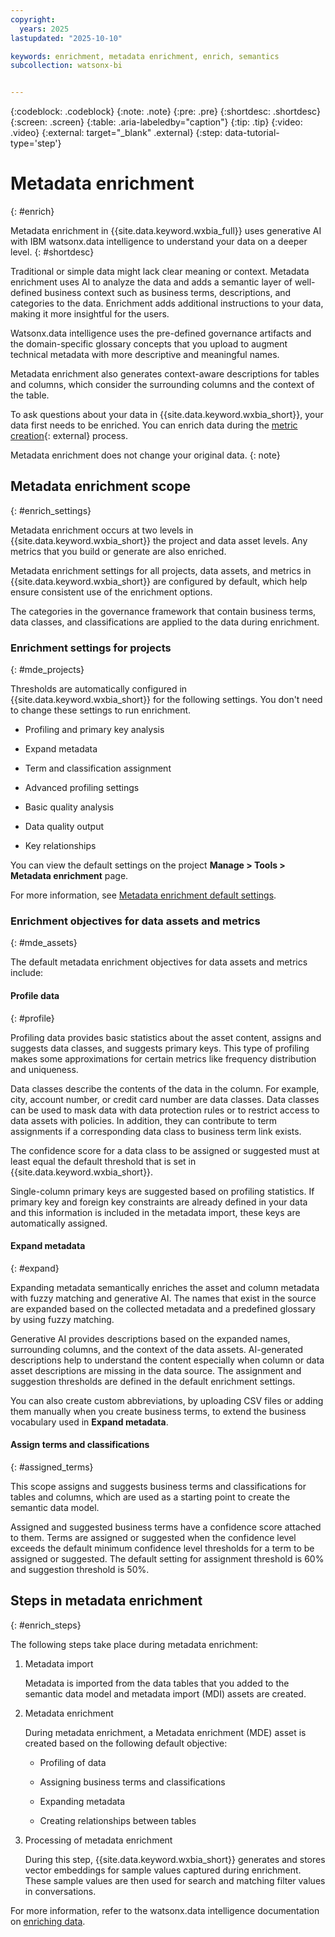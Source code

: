 ```yaml
---
copyright:
  years: 2025
lastupdated: "2025-10-10"

keywords: enrichment, metadata enrichment, enrich, semantics
subcollection: watsonx-bi


---
```


{:codeblock: .codeblock}
{:note: .note}
{:pre: .pre}
{:shortdesc: .shortdesc}
{:screen: .screen}
{:table: .aria-labeledby="caption"}
{:tip: .tip}
{:video: .video}
{:external: target="_blank" .external}
{:step: data-tutorial-type='step'}

# Metadata enrichment
{: #enrich}

Metadata enrichment in {{site.data.keyword.wxbia_full}} uses generative AI with IBM watsonx.data intelligence to understand your data on a deeper level.  {: #shortdesc}
 
Traditional or simple data might lack clear meaning or context. Metadata enrichment uses AI to analyze the data and adds a semantic layer of well-defined business context such as business terms, descriptions, and categories to the data. Enrichment adds additional instructions to your data, making it more insightful for the users. 

Watsonx.data intelligence uses the pre-defined governance artifacts and the domain-specific glossary concepts that you upload to augment technical metadata with more descriptive and meaningful names. 
 
Metadata enrichment also generates context-aware descriptions for tables and columns, which consider the surrounding columns and the context of the table. 

To ask questions about your data in {{site.data.keyword.wxbia_short}}, your data first needs to be enriched. You can enrich data during the [metric creation](/docs/watsonx-bi?topic=watsonx-bi-overview_metrics){: external} process. 

Metadata enrichment does not change your original data. 
{: note}

## Metadata enrichment scope
{: #enrich_settings}

Metadata enrichment occurs at two levels in {{site.data.keyword.wxbia_short}} the project and data asset levels. Any metrics that you build or generate are also enriched. 

Metadata enrichment settings for all projects, data assets, and metrics in {{site.data.keyword.wxbia_short}} are configured by default, which help ensure consistent use of the enrichment options. 

The categories in the governance framework that contain business terms, data classes, and classifications are applied to the data during enrichment.

### Enrichment settings for projects
{: #mde_projects}

Thresholds are automatically configured in {{site.data.keyword.wxbia_short}} for the following settings. You don't need to change these settings to run enrichment. 

- Profiling and primary key analysis

- Expand metadata

- Term and classification assignment

- Advanced profiling settings

- Basic quality analysis

- Data quality output

- Key relationships

You can view the default settings on the project **Manage > Tools > Metadata enrichment** page.

For more information, see [Metadata enrichment default settings](https://dataplatform.cloud.ibm.com/docs/content/wsj/governance/enrichment-settings.html?context=df&audience=wdp). 

### Enrichment objectives for data assets and metrics
{: #mde_assets}

The default metadata enrichment objectives for data assets and metrics include:

#### Profile data
{: #profile}

Profiling data provides basic statistics about the asset content, assigns and suggests data classes, and suggests primary keys. This type of profiling makes some approximations for certain metrics like frequency distribution and uniqueness. 

Data classes describe the contents of the data in the column. For example, city, account number, or credit card number are data classes. Data classes can be used to mask data with data protection rules or to restrict access to data assets with policies. In addition, they can contribute to term assignments if a corresponding data class to business term link exists.

The confidence score for a data class to be assigned or suggested must at least equal the default threshold that is set in {{site.data.keyword.wxbia_short}}.

Single-column primary keys are suggested based on profiling statistics. If primary key and foreign key constraints are already defined in your data and this information is included in the metadata import, these keys are automatically assigned.

#### Expand metadata
{: #expand}

Expanding metadata semantically enriches the asset and column metadata with fuzzy matching and generative AI. The names that exist in the source are expanded based on the collected metadata and a predefined glossary by using fuzzy matching. 

Generative AI provides descriptions based on the expanded names, surrounding columns, and the context of the data assets. AI-generated descriptions help to understand the content especially when column or data asset descriptions are missing in the data source. The assignment and suggestion thresholds are defined in the default enrichment settings.
      
You can also create custom abbreviations, by uploading CSV files or adding them manually when you create business terms, to extend the business vocabulary used in **Expand metadata**. 

#### Assign terms and classifications
{: #assigned_terms}

This scope assigns and suggests business terms and classifications for tables and columns, which are used as a starting point to create the semantic data model. 

Assigned and suggested business terms have a confidence score attached to them. Terms are assigned or suggested when the confidence level exceeds the default minimum confidence level thresholds for a term to be assigned or suggested. The default setting for assignment threshold is 60% and suggestion threshold is 50%. 





## Steps in metadata enrichment
{: #enrich_steps}

The following steps take place during metadata enrichment:

1. Metadata import 

   Metadata is imported from the data tables that you added to the semantic data model and metadata import (MDI) assets are created.

2. Metadata enrichment 

   During metadata enrichment, a Metadata enrichment (MDE) asset is created based on the following default objective:  

   - Profiling of data 

   - Assigning business terms and classifications 

   - Expanding metadata 

   - Creating relationships between tables 

3. Processing of metadata enrichment 

   During this step, {{site.data.keyword.wxbia_short}} generates and stores vector embeddings for sample values captured during enrichment. These sample values are then used for search and matching filter values in conversations.
   
For more information, refer to the watsonx.data intelligence documentation on [enriching data](https://dataplatform.cloud.ibm.com/docs/content/wsj/governance/metadata-enrichment.html?context=df&audience=wdp).
